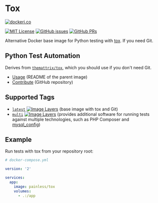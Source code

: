 Tox
===

[![dockeri.co](http://dockeri.co/image/painless/tox)](https://hub.docker.com/r/painless/tox/)

[![MIT License](https://img.shields.io/github/license/painless-software/docker-tox.svg)](https://github.com/painless-software/docker-tox/blob/master/LICENSE
) [![GitHub issues](https://img.shields.io/github/issues-raw/painless-software/docker-tox.svg)](https://github.com/painless-software/docker-tox/issues
) [![GitHub PRs](https://img.shields.io/github/issues-pr-raw/painless-software/docker-tox.svg)](https://github.com/painless-software/docker-tox/pulls)

Alternative Docker base image for Python testing with [tox](https://tox.readthedocs.io/en/latest/). If you need Git.

Python Test Automation
----------------------

Derives from [`themattrix/tox`](https://hub.docker.com/r/themattrix/tox/), which you should use if you don't need Git.

- [Usage](https://github.com/themattrix/docker-tox#usage) (README of the parent image)
- [Contribute](https://github.com/painless-software/docker-tox/) (GitHub repository)

Supported Tags
--------------

- [`latest`](https://github.com/painless-software/docker-tox/blob/master/Dockerfile#L7-L8) [![Image Layers](
  https://img.shields.io/imagelayers/layers/painless/tox/latest.svg)](https://imagelayers.io/?images=painless/tox:latest
  ) (base image with tox and Git)
- [`multi`](https://github.com/painless-software/docker-tox/blob/master/multi/Dockerfile#L15-L17) [![Image Layers](
  https://img.shields.io/imagelayers/layers/painless/tox/multi.svg)](https://imagelayers.io/?images=painless/tox:multi
  ) (provides additional software for running tests against multiple technologies, such as PHP Composer and [mysql_config](
  https://stackoverflow.com/questions/5178292/pip-install-mysql-python-fails-with-environmenterror-mysql-config-not-found))

Example
-------

Run tests with tox from your repository root:

``` yaml
# docker-compose.yml

version: '2'

services:
  app:
    image: painless/tox
    volumes:
      - .:/app
```
